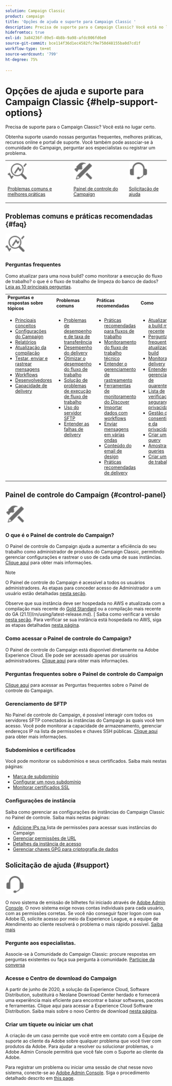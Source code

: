 ```yaml
---
solution: Campaign Classic
product: campaign
title: 'Opções de ajuda e suporte para Campaign Classic '
description: Precisa de suporte para o Campaign Classic? Você está no lugar certo.
hidefromtoc: true
exl-id: 3a84236f-89e5-4b8b-9a98-afdc006fd6e0
source-git-commit: bce114f36d1ec4582fc79e750d48155ba0d7cd1f
workflow-type: tm+mt
source-wordcount: '799'
ht-degree: 75%

---
```


# Opções de ajuda e suporte para Campaign Classic {#help-support-options}

Precisa de suporte para o Campaign Classic? Você está no lugar certo.

Obtenha suporte usando nossas perguntas frequentes, melhores práticas, recursos online e portal de suporte. Você também pode associar-se à comunidade do Campaign, perguntar aos especialistas ou registrar um problema.

<table>
    <tr>
        <td><img src="platform/using/assets/do-not-localize/icon-faq.svg" width="60px"><p><a href="#faq">Problemas comuns e melhores práticas</a></p></td>
        <td><img src="platform/using/assets/do-not-localize/icon-control-panel.svg" width="60px"><p><a href="#control-panel">Painel de controle do Campaign</a></p></td>
        <td><img src="platform/using/assets/do-not-localize/icon-support.svg" width="60px"><p><a href="#support">Solicitação de ajuda</a></p></td>
    </tr>
</table>

## Problemas comuns e práticas recomendadas {#faq}

<img src="platform/using/assets/do-not-localize/icon-faq.svg" width="60px">

### Perguntas frequentes

Como atualizar para uma nova build? como monitorar a execução do fluxo de trabalho? o que é o fluxo de trabalho de limpeza do banco de dados? [Leia as 10 principais perguntas](platform/using/common-questions.md).

<table>
    <tr><td><strong>Perguntas e respostas sobre tópicos</strong></td><td><strong>Problemas comuns</strong></td><td><strong>Práticas recomendadas</strong></td><td><strong>Como</strong></td></tr>
    <tr>
    <td valign="top">
        <ul>
        <li><a href="platform/using/faq-key-concepts.md">Principais conceitos</a></li>
        <li><a href="platform/using/faq-campaign-config.md">Configurações do Campaign</a></li>
        <li><a href="platform/using/faq-reporting.md">Relatórios</a></li>
        <li><a href="platform/using/faq-build-upgrade.md">Atualização da compilação</a></li>
        <li><a href="platform/using/faq-messages.md">Testar, enviar e rastrear mensagens</a></li>
        <li><a href="platform/using/faq-workflows.md">Workflows</a></li>
        <li><a href="platform/using/faq-developers.md">Desenvolvedores</a></li>
        <li><a href="delivery/using/monitoring-deliverability.md">Capacidade de delivery</a></li>
        </ul>
    </td>
    <td valign="top">
        <ul>
        <li><a href="production/using/performance-and-throughput-issues.md">Problemas de desempenho e de taxa de transferência</a></li>
        <li><a href="delivery/using/delivery-performances.md">Desempenho do delivery</a></li>
        <li><a href="workflow/using/workflow-best-practices.md">Otimizar o desempenho do fluxo de trabalho</a></li>
        <li><a href="workflow/using/monitoring-workflow-execution.md">Solução de problemas de execução de fluxo de trabalho</a></li>
        <li><a href="platform/using/sftp-server-usage.md">Uso do servidor SFTP</a></li>
        <li><a href="delivery/using/understanding-delivery-failures.md">Entender as falhas de delivery</a></li>
        </ul>
    </td>
   <td valign="top">
        <ul>
        <li><a href="workflow/using/workflow-best-practices.md">Práticas recomendadas para fluxos de trabalho</a></li>
        <li><a href="workflow/using/monitoring-technical-workflows.md">Monitoramento do fluxo de trabalho técnico</a></li>
        <li><a href="delivery/using/about-message-tracking.md">Entender o gerenciamento de rastreamento</a></li>
        <li><a href="production/using/monitoring-guidelines.md">Ferramentas de monitoramento do Discover</a></li>
        <li><a href="platform/using/import-export-workflows.md">Importar dados com workflows</a></li>
        <li><a href="delivery/using/steps-sending-the-delivery.md">Enviar mensagens em várias ondas</a></li>
        <li><a href="delivery/using/defining-the-email-content.md">Conteúdo do email de design</a></li>
        <li><a href="delivery/using/delivery-best-practices.md">Práticas recomendadas de delivery</a></li>
        </ul>
    </td>
    <td valign="top">
        <ul>
        <li><a href="production/using/build-upgrade.md">Atualizar para a build mais recente</a></li>
        <li><a href="platform/using/faq-build-upgrade.md">Perguntas frequentes de atualização de build</a></li>
        <li><a href="delivery/using/about-delivery-monitoring.md">Monitorar um delivery</a></li>
        <li><a href="delivery/using/understanding-quarantine-management.md">Entender o gerenciamento de quarentenas</a></li>
        <li><a href="installation/using/get-started-security-privacy.md">Lista de verificação de segurança e privacidade</a></li>
        <li><a href="platform/using/privacy-management.md">Gestão do consentimento e da privacidade</a></li>
        <li><a href="platform/using/steps-to-create-a-query.md">Criar uma query</a></li>
        <li><a href="workflow/using/querying-recipient-table.md">Amostras de queries</a></li>
        <li><a href="workflow/using/building-a-workflow.md">Criar um fluxo de trabalho</a></li>
        </ul>
    </td>
    </tr>
</table>

## Painel de controle do Campaign {#control-panel}

<img src="platform/using/assets/do-not-localize/icon-control-panel.svg" width="60px">

### O que é o Painel de controle do Campaign?

O Painel de controle do Campaign ajuda a aumentar a eficiência do seu trabalho como administrador de produtos do Campaign Classic, permitindo gerenciar configurações e rastrear o uso de cada uma de suas instâncias.
[Clique aqui](https://experienceleague.adobe.com/docs/control-panel/using/discover-control-panel/key-features.html) para obter mais informações.

>[!NOTE]
>
>O Painel de controle do Campaign é acessível a todos os usuários administradores. As etapas para conceder acesso de Administrador a um usuário estão detalhadas [nesta seção](https://experienceleague.adobe.com/docs/control-panel/using/discover-control-panel/managing-permissions.html?lang=pt-BR#discover-control-panel).
>
>Observe que sua instância deve ser hospedada no AWS e atualizada com a compilação mais recente do [Gold Standard](rn/using/gs-overview.md) ou a compilação mais recente do GA (21.1)](rn/using/latest-release.md). [ Saiba como verificar a versão [nesta seção](platform/using/launching-adobe-campaign.md#getting-your-campaign-version). Para verificar se sua instância está hospedada no AWS, siga as etapas detalhadas [nesta página](https://experienceleague.adobe.com/docs/control-panel/using/faq.html?lang=pt-BR).

### Como acessar o Painel de controle do Campaign?

O Painel de controle do Campaign está disponível diretamente na Adobe Experience Cloud. Ele pode ser acessado apenas por usuários administradores. [Clique aqui](https://experienceleague.adobe.com/docs/control-panel/using/discover-control-panel/accessing-control-panel.html) para obter mais informações.

### Perguntas frequentes sobre o Painel de controle do Campaign

[Clique aqui](https://experienceleague.adobe.com/docs/control-panel/using/faq.html) para acessar as Perguntas frequentes sobre o Painel de controle do Campaign.

### Gerenciamento de SFTP

No Painel de controle do Campaign, é possível interagir com todos os servidores SFTP conectados às instâncias do Campaign às quais você tem acesso. Você pode monitorar a capacidade de armazenamento, gerenciar endereços IP na lista de permissões e chaves SSH públicas. [Clique aqui](https://experienceleague.adobe.com/docs/control-panel/using/sftp-management/about-sftp-management.html) para obter mais informações.

### Subdomínios e certificados

Você pode monitorar os subdomínios e seus certificados. Saiba mais nestas páginas:
* [Marca de subdomínio](https://experienceleague.adobe.com/docs/control-panel/using/subdomains-and-certificates/subdomains-branding.html)
* [Configurar um novo subdomínio](https://experienceleague.adobe.com/docs/control-panel/using/subdomains-and-certificates/setting-up-new-subdomain.html)
* [Monitorar certificados SSL](https://experienceleague.adobe.com/docs/control-panel/using/subdomains-and-certificates/monitoring-ssl-certificates.html)

### Configurações de instância

Saiba como gerenciar as configurações de instâncias do Campaign Classic no Painel de controle. Saiba mais nestas páginas:
* [Adicione IPs na ](https://experienceleague.adobe.com/docs/control-panel/using/instances-settings/ip-allow-listing-instance-access.html) lista de permissões para acessar suas instâncias do Campaign
* [Gerenciar permissões de URL](https://experienceleague.adobe.com/docs/control-panel/using/instances-settings/url-permissions.html)
* [Detalhes da instância de acesso](https://experienceleague.adobe.com/docs/control-panel/using/instances-settings/instance-details.html)
* [Gerenciar chaves GPG para criptografia de dados](https://experienceleague.adobe.com/docs/control-panel/using/instances-settings/gpg-keys-management.html)

## Solicitação de ajuda {#support}

<img src="platform/using/assets/do-not-localize/icon-support.svg" width="60px">

O novo sistema de emissão de bilhetes foi iniciado através de [Adobe Admin Console](https://adminconsole.adobe.com/overview). O novo sistema exige novas contas individuais para cada usuário, com as permissões corretas. Se você não conseguir fazer logon com sua Adobe ID, solicite acesso por meio da Experience League, e a equipe de Atendimento ao cliente resolverá o problema o mais rápido possível. [Saiba mais](https://helpx.adobe.com/br/enterprise/using/support-for-experience-cloud.html)

### Pergunte aos especialistas.

Associe-se à Comunidade do Campaign Classic: procure respostas em perguntas existentes ou faça sua pergunta à comunidade. [Participe da conversa](https://experienceleaguecommunities.adobe.cadobe-campaign-classic/ct-p/adobe-campaign-classic-community)

### Acesse o Centro de download do Campaign

A partir de junho de 2020, a solução da Experience Cloud, Software Distribution, substituirá o Neolane Download Center herdado e fornecerá uma experiência mais eficiente para encontrar e baixar softwares, pacotes e ferramentas. [](https://experience.adobe.com/#/downloads/content/software-distributicampaign.html)Clique aqui para acessar a Experience Cloud Software Distribution.
Saiba mais sobre o novo Centro de download [nesta página](https://experienceleague.adobe.com/docs/experience-cloud/software-distribution/home.html?lang=pt-BR).

### Criar um tíquete ou iniciar um chat

A criação de um caso permite que você entre em contato com a Equipe de suporte ao cliente da Adobe sobre qualquer problema que você tiver com produtos da Adobe. Para ajudar a resolver ou solucionar problemas, o Adobe Admin Console permitirá que você fale com o Suporte ao cliente da Adobe.

Para registrar um problema ou iniciar uma sessão de chat nesse novo sistema, conecte-se ao [Adobe Admin Console](https://adminconsole.adobe.com/overview). Siga o procedimento detalhado descrito em [this page](https://helpx.adobe.com/enterprise/using/support-for-experience-cloud.html).
